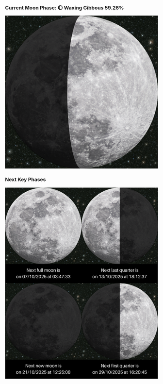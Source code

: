 ### Current Moon Phase: 🌔 Waxing Gibbous 59.26%
![Moon Phase](moonphase.png)
### Next Key Phases
![Gallery](gallery.png)